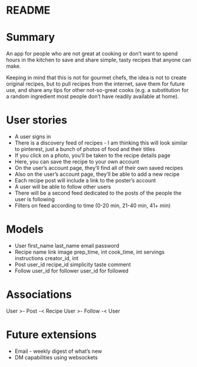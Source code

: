 # README
# Summary

An app for people who are not great at cooking or don’t want to spend hours in the kitchen to save and share simple, tasty recipes that anyone can make. 

Keeping in mind that this is not for gourmet chefs, the idea is not to create original recipes, but to pull recipes from the internet, save them for future use, and share any tips for other not-so-great cooks (e.g. a substitution for a random ingredient most people don’t have readily available at home).

# User stories

- A user signs in
- There is a discovery feed of recipes - I am thinking this will look similar to pinterest, just a bunch of photos of food and their titles
- If you click on a photo, you’ll be taken to the recipe details page
- Here, you can save the recipe to your own account
- On the user’s account page, they’ll find all of their own saved recipes
- Also on the user’s account page, they’ll be able to add a new recipe
- Each recipe post will include a link to the poster’s account
- A user will be able to follow other users
- There will be a second feed dedicated to the posts of the people the user is following
- Filters on feed according to time (0-20 min, 21-40 min, 41+ min)

# Models
- User
    first_name
    last_name
    email
    password
- Recipe
    name
    link
    image
    prep_time, int
    cook_time, int
    servings
    instructions
    creator_id, int
- Post
    user_id
    recipe_id
    simplicity
    taste
    comment
- Follow
    user_id for follower
    user_id for followed

# Associations
User >- Post -< Recipe
User >- Follow -< User

# Future extensions
- Email - weekly digest of what’s new
- DM capabilities using websockets

